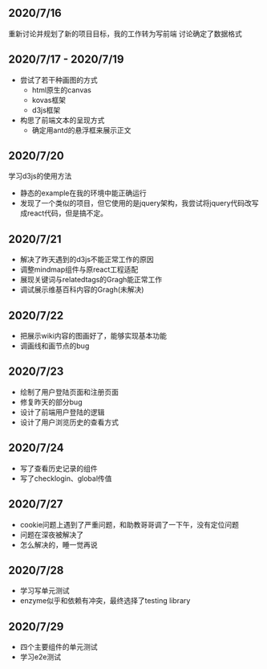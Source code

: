 ## 2020/7/16
重新讨论并规划了新的项目目标，我的工作转为写前端
讨论确定了数据格式
## 2020/7/17 - 2020/7/19
- 尝试了若干种画图的方式
    - html原生的canvas
    - kovas框架
    - d3js框架
- 构思了前端文本的呈现方式
    - 确定用antd的悬浮框来展示正文

## 2020/7/20
学习d3js的使用方法
- 静态的example在我的环境中能正确运行
- 发现了一个类似的项目，但它使用的是jquery架构，我尝试将jquery代码改写成react代码，但是搞不定。

## 2020/7/21
- 解决了昨天遇到的d3js不能正常工作的原因
- 调整mindmap组件与原react工程适配
- 展现关键词与relatedtags的Gragh能正常工作
- 调试展示维基百科内容的Gragh(未解决)

## 2020/7/22
- 把展示wiki内容的图画好了，能够实现基本功能
- 调画线和画节点的bug

## 2020/7/23
- 绘制了用户登陆页面和注册页面
- 修复昨天的部分bug
- 设计了前端用户登陆的逻辑
- 设计了用户浏览历史的查看方式

## 2020/7/24
- 写了查看历史记录的组件
- 写了checklogin、global传值

## 2020/7/27
- cookie问题上遇到了严重问题，和助教哥哥调了一下午，没有定位问题
- 问题在深夜被解决了
- 怎么解决的，睡一觉再说

## 2020/7/28
- 学习写单元测试
- enzyme似乎和依赖有冲突，最终选择了testing library

## 2020/7/29
- 四个主要组件的单元测试
- 学习e2e测试
